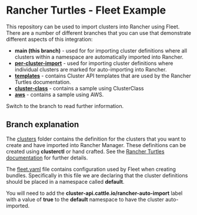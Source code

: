 # Rancher Turtles - Fleet Example

This repository can be used to import clusters into Rancher using Fleet. There are a number of different branches that you can use that demonstrate different aspects of this integration:

- **main (this branch)** - used for for importing cluster definitions where all clusters within a namespace are automatically imported into Rancher.
- **[per-cluster-import](https://github.com/rancher-sandbox/rancher-turtles-fleet-example/tree/per-cluster-import)** - used for importing cluster definitions where individual clusters are marked for auto-importing into Rancher.
- **[templates](https://github.com/rancher-sandbox/rancher-turtles-fleet-example/tree/templates)** - contains Cluster API templates that are used by the Rancher Turtles documentation.
- **[cluster-class](https://github.com/rancher-sandbox/rancher-turtles-fleet-example/tree/clusterclass)** - contains a sample using ClusterClass
- **[aws](https://github.com/rancher-sandbox/rancher-turtles-fleet-example/tree/aws)** - contains a sample using AWS.

Switch to the branch to read further information.

## Branch explanation

The [clusters](./clusters/) folder contains the definition for the clusters that you want to create and have imported into Rancher Manager. These definitions can be created using **clusterctl** or hand crafted. See the [Rancher Turtles documentation](https://rancher-sandbox.github.io/rancher-turtles-docs/) for further details.

The [fleet.yaml](fleet.yaml) file contains configuration used by Fleet when creating bundles. Specifically in this file we are declaring that the cluster definitions should be placed in a namespace called **default**.

You will need to add the **cluster-api.cattle.io/rancher-auto-import** label with a value of **true** to the **default** namespace to have the cluster auto-imported.
